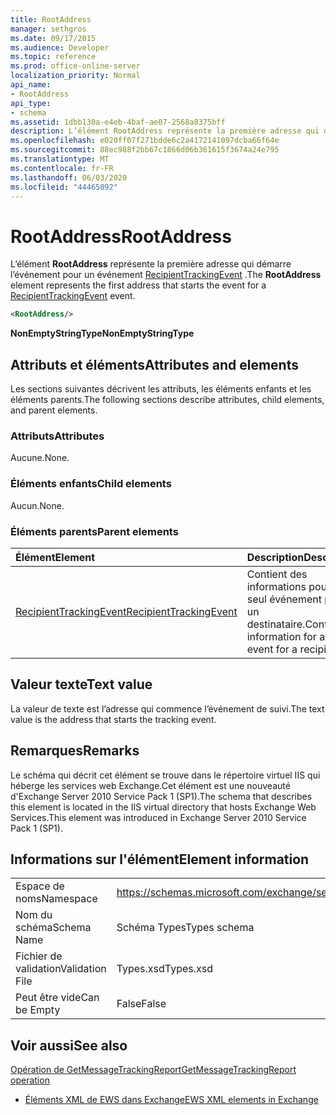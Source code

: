 ```yaml
---
title: RootAddress
manager: sethgros
ms.date: 09/17/2015
ms.audience: Developer
ms.topic: reference
ms.prod: office-online-server
localization_priority: Normal
api_name:
- RootAddress
api_type:
- schema
ms.assetid: 1dbb130a-e4eb-4baf-ae07-2568a8375bff
description: L’élément RootAddress représente la première adresse qui démarre l’événement pour un événement RecipientTrackingEvent.
ms.openlocfilehash: e020ff07f271bdde6c2a4172141097dcba66f64e
ms.sourcegitcommit: 88ec988f2bb67c1866d06b361615f3674a24e795
ms.translationtype: MT
ms.contentlocale: fr-FR
ms.lasthandoff: 06/03/2020
ms.locfileid: "44465092"
---
```

# <a name="rootaddress"></a><span data-ttu-id="b91a8-103">RootAddress</span><span class="sxs-lookup"><span data-stu-id="b91a8-103">RootAddress</span></span>

<span data-ttu-id="b91a8-104">L’élément **RootAddress** représente la première adresse qui démarre l’événement pour un événement [RecipientTrackingEvent](recipienttrackingevent.md) .</span><span class="sxs-lookup"><span data-stu-id="b91a8-104">The **RootAddress** element represents the first address that starts the event for a [RecipientTrackingEvent](recipienttrackingevent.md) event.</span></span> 
  
```xml
<RootAddress/>
```

 <span data-ttu-id="b91a8-105">**NonEmptyStringType**</span><span class="sxs-lookup"><span data-stu-id="b91a8-105">**NonEmptyStringType**</span></span>
## <a name="attributes-and-elements"></a><span data-ttu-id="b91a8-106">Attributs et éléments</span><span class="sxs-lookup"><span data-stu-id="b91a8-106">Attributes and elements</span></span>

<span data-ttu-id="b91a8-107">Les sections suivantes décrivent les attributs, les éléments enfants et les éléments parents.</span><span class="sxs-lookup"><span data-stu-id="b91a8-107">The following sections describe attributes, child elements, and parent elements.</span></span>
  
### <a name="attributes"></a><span data-ttu-id="b91a8-108">Attributs</span><span class="sxs-lookup"><span data-stu-id="b91a8-108">Attributes</span></span>

<span data-ttu-id="b91a8-109">Aucune.</span><span class="sxs-lookup"><span data-stu-id="b91a8-109">None.</span></span>
  
### <a name="child-elements"></a><span data-ttu-id="b91a8-110">Éléments enfants</span><span class="sxs-lookup"><span data-stu-id="b91a8-110">Child elements</span></span>

<span data-ttu-id="b91a8-111">Aucun.</span><span class="sxs-lookup"><span data-stu-id="b91a8-111">None.</span></span>
  
### <a name="parent-elements"></a><span data-ttu-id="b91a8-112">Éléments parents</span><span class="sxs-lookup"><span data-stu-id="b91a8-112">Parent elements</span></span>

|<span data-ttu-id="b91a8-113">**Élément**</span><span class="sxs-lookup"><span data-stu-id="b91a8-113">**Element**</span></span>|<span data-ttu-id="b91a8-114">**Description**</span><span class="sxs-lookup"><span data-stu-id="b91a8-114">**Description**</span></span>|
|:-----|:-----|
|[<span data-ttu-id="b91a8-115">RecipientTrackingEvent</span><span class="sxs-lookup"><span data-stu-id="b91a8-115">RecipientTrackingEvent</span></span>](recipienttrackingevent.md) <br/> |<span data-ttu-id="b91a8-116">Contient des informations pour un seul événement pour un destinataire.</span><span class="sxs-lookup"><span data-stu-id="b91a8-116">Contains information for a single event for a recipient.</span></span>  <br/> |
   
## <a name="text-value"></a><span data-ttu-id="b91a8-117">Valeur texte</span><span class="sxs-lookup"><span data-stu-id="b91a8-117">Text value</span></span>

<span data-ttu-id="b91a8-118">La valeur de texte est l’adresse qui commence l’événement de suivi.</span><span class="sxs-lookup"><span data-stu-id="b91a8-118">The text value is the address that starts the tracking event.</span></span>
  
## <a name="remarks"></a><span data-ttu-id="b91a8-119">Remarques</span><span class="sxs-lookup"><span data-stu-id="b91a8-119">Remarks</span></span>

<span data-ttu-id="b91a8-120">Le schéma qui décrit cet élément se trouve dans le répertoire virtuel IIS qui héberge les services web Exchange.Cet élément est une nouveauté d'Exchange Server 2010 Service Pack 1 (SP1).</span><span class="sxs-lookup"><span data-stu-id="b91a8-120">The schema that describes this element is located in the IIS virtual directory that hosts Exchange Web Services.This element was introduced in Exchange Server 2010 Service Pack 1 (SP1).</span></span>
  
## <a name="element-information"></a><span data-ttu-id="b91a8-121">Informations sur l'élément</span><span class="sxs-lookup"><span data-stu-id="b91a8-121">Element information</span></span>

|||
|:-----|:-----|
|<span data-ttu-id="b91a8-122">Espace de noms</span><span class="sxs-lookup"><span data-stu-id="b91a8-122">Namespace</span></span>  <br/> |https://schemas.microsoft.com/exchange/services/2006/types  <br/> |
|<span data-ttu-id="b91a8-123">Nom du schéma</span><span class="sxs-lookup"><span data-stu-id="b91a8-123">Schema Name</span></span>  <br/> |<span data-ttu-id="b91a8-124">Schéma Types</span><span class="sxs-lookup"><span data-stu-id="b91a8-124">Types schema</span></span>  <br/> |
|<span data-ttu-id="b91a8-125">Fichier de validation</span><span class="sxs-lookup"><span data-stu-id="b91a8-125">Validation File</span></span>  <br/> |<span data-ttu-id="b91a8-126">Types.xsd</span><span class="sxs-lookup"><span data-stu-id="b91a8-126">Types.xsd</span></span>  <br/> |
|<span data-ttu-id="b91a8-127">Peut être vide</span><span class="sxs-lookup"><span data-stu-id="b91a8-127">Can be Empty</span></span>  <br/> |<span data-ttu-id="b91a8-128">False</span><span class="sxs-lookup"><span data-stu-id="b91a8-128">False</span></span>  <br/> |
   
## <a name="see-also"></a><span data-ttu-id="b91a8-129">Voir aussi</span><span class="sxs-lookup"><span data-stu-id="b91a8-129">See also</span></span>



[<span data-ttu-id="b91a8-130">Opération de GetMessageTrackingReport</span><span class="sxs-lookup"><span data-stu-id="b91a8-130">GetMessageTrackingReport operation</span></span>](getmessagetrackingreport-operation.md)


- [<span data-ttu-id="b91a8-131">Éléments XML de EWS dans Exchange</span><span class="sxs-lookup"><span data-stu-id="b91a8-131">EWS XML elements in Exchange</span></span>](ews-xml-elements-in-exchange.md)

